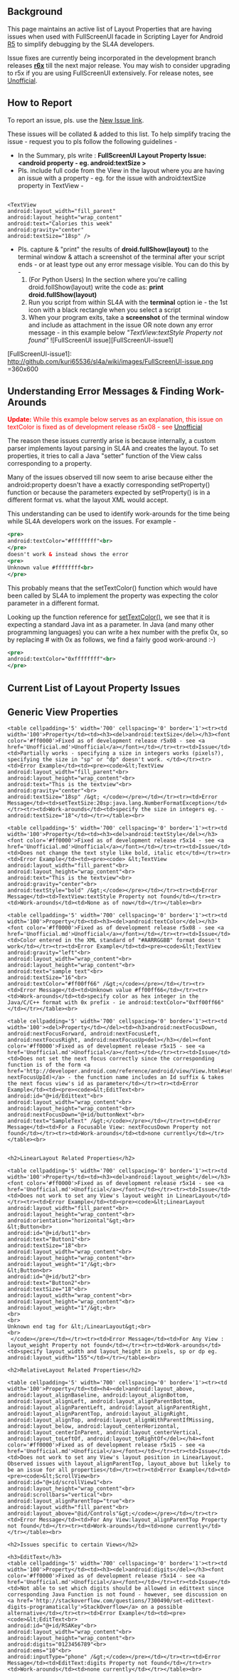 ## Background ##
This page maintains an active list of Layout Properties that are having issues
when used with FullScreenUI facade in Scripting Layer for Android
[R5](https://code.google.com/p/android-scripting/source/detail?r=5)
to simplify debugging by the SL4A developers.

Issue fixes are currently being incorporated in the development branch releases
**[r6x](../../releases)** till the
next major release. You may wish to consider upgrading to r5x if you are using
FullScreenUI extensively. For release notes, see [Unofficial](Unofficial.md).

## How to Report ##
To report an issue, pls. use the
[New Issue link](../README.md#issue).

These issues will be collated & added to this list.
To help simplify tracing the issue - request you to pls follow the following
guidelines -

  * In the Summary, pls write : **FullScreenUI Layout Property Issue: <android property - eg.  android:textSize >**
  * Pls. include full code from the View in the layout where you are having an issue with a property - eg. for the issue with android:textSize property in TextView -
```

<TextView
android:layout_width="fill_parent"
android:layout_height="wrap_content"
android:text="Calories this week"
android:gravity="center"
android:textSize="18sp" />
```
  * Pls. capture & "print" the results of **droid.fullShow(layout)** to the terminal window & attach a screenshot of the terminal after your script ends - or at least type out any error message visible. You can do this by -
    1. (For Python Users) In the section where you're calling droid.follShow(layout) write the code as: **print droid.fullShow(layout)**
    1. Run you script from within SL4A with the **terminal** option ie - the 1st icon with a black rectangle when you select a script
    1. When your program exits, take a **screenshot** of the terminal window
       and include as attachment in the issue OR note down any error message -
       in this example below _"TextView:textStyle Property not found"_
       ![FullScreenUI issue][FullScreenUI-issue1]

[FullScreenUI-issue1]: http://github.com/kuri65536/sl4a/wiki/images/FullScreenUI-issue.png =360x600

## Understanding Error Messages & Finding Work-Arounds ##
<font color='#ff0000'><b>Update:</b> While this example below serves as an explanation, this issue on textColor is fixed as of development release r5x08 - see <a href='Unofficial.md'>Unofficial</a></font>

The reason these issues currently arise is because internally, a custom parser implements layout parsing in SL4A and creates the layout. To set properties, it tries to call a Java "setter" function of the View calss corresponding to a property.

Many of the issues observed till now seem to arise because either the android:property doesn't have a exactly corresponding setProperty() function or because the parameters expected by setProperty() is in a different format vs. what the layout XML would accept.

This understanding can be used to identify work-arounds for the time being while SL4A developers work on the issues. For example -

```xml
<pre>
android:textColor="#ffffffff"<br>
</pre>
doesn't work & instead shows the error
<pre>
Unknown value #ffffffff<br>
</pre>
```

This probably means that the setTextColor() function which would have been called by SL4A to implement the property was expecting the color parameter in a different format.

Looking up the function reference for
[setTextColor()](http://developer.android.com/reference/android/widget/TextView.html#setTextColor(int)), we see that it is expecting a standard Java int as a parameter. In Java (and many other programming languages) you can write a hex number with the prefix 0x, so by replacing # with 0x as follows, we find a fairly good work-around :-)

```xml
<pre>
android:textColor="0xffffffff"<br>
</pre>
```

## Current List of Layout Property Issues ##

## Generic View Properties ##
```
<table cellpadding='5' width='700' cellspacing='0' border='1'><tr><td width='100'>Property</td><td><h3><del>android:textSize</del></h3><font color='#ff0000'>Fixed as of development release r5x08 - see <a href='Unofficial.md'>Unofficial</a></font></td></tr><tr><td>Issue</td><td>Partially works - specifying a size in integers works (pixels?), specifying the size in "sp" or "dp" doesn't work. </td></tr><tr><td>Error Example</td><td><pre><code>&lt;TextView android:layout_width="fill_parent"<br>
android:layout_height="wrap_content"<br>
android:text="This is the textview"<br>
android:gravity="center"<br>
android:textSize="18sp" /&gt; </code></pre></td></tr><tr><td>Error Message</td><td>setTextSize:20sp:java.lang.NumberFormatException</td></tr><tr><td>Work-arounds</td><td>specify the size in integers eg. - android:textSize="18"</td></tr></table><br>

<table cellpadding='5' width='700' cellspacing='0' border='1'><tr><td width='100'>Property</td><td><h3><del>android:textStyle</del></h3><font color='#ff0000'>Fixed as of development release r5x14 - see <a href='Unofficial.md'>Unofficial</a></font></td></tr><tr><td>Issue</td><td>Does not change the text style like bold, italic etc</td></tr><tr><td>Error Example</td><td><pre><code> &lt;TextView android:layout_width="fill_parent"<br>
android:layout_height="wrap_content"<br>
android:text="This is the textview"<br>
android:gravity="center"<br>
android:textStyle="bold" /&gt;</code></pre></td></tr><tr><td>Error Message</td><td>TextView:textStyle Property not found</td></tr><tr><td>Work-arounds</td><td>None as of now</td></tr></table><br>

<table cellpadding='5' width='700' cellspacing='0' border='1'><tr><td width='100'>Property</td><td><h3><del>android:textColor</del></h3><font color='#ff0000'>Fixed as of development release r5x08 - see <a href='Unofficial.md'>Unofficial</a></font></td></tr><tr><td>Issue</td><td>Color entered in the XML standard of "#AARRGGBB" format doesn't work</td></tr><tr><td>Error Example</td><td><pre><code>&lt;TextView android:gravity="left"<br>
android:layout_width="wrap_content"<br>
android:layout_height="wrap_content"<br>
android:text="sample text"<br>
android:textSize="16"<br>
android:textColor="#ff00ff66" /&gt;</code></pre></td></tr><tr><td>Error Message</td><td>Unknown value #ff00ff66</td></tr><tr><td>Work-arounds</td><td>specify color as hex integer in the Java/C/C++ format with 0x prefix - ie android:textColor="0xff00ff66"</td></tr></table><br>

<table cellpadding='5' width='700' cellspacing='0' border='1'><tr><td width='100'><del>Property</td></del><td><h3>android:nextFocusDown, android:nextFocusForward, android:nextFocusLeft, android:nextFocusRight, android:nextFocusUp<del></h3></del><font color='#ff0000'>Fixed as of development release r5x15 - see <a href='Unofficial.md'>Unofficial</a></font></td></tr><tr><td>Issue</td><td>Does not set the next focus correctly since the corresponding function is of the form <a href='http://developer.android.com/reference/android/view/View.html#setNextFocusUpId(int)'>setNextFocusUpId(int nextFocusUpId)</a> - the function name includes an Id suffix & takes the next focus view's id as parameter</td></tr><tr><td>Error Example</td><td><pre><code>&lt;EditText<br>
android:id="@+id/Edittext"<br>
android:layout_width="wrap_content"<br>
android:layout_height="wrap_content"<br>
android:nextFocusDown="@+id/buttonNext"<br>
android:text="SampleText" /&gt;</code></pre></td></tr><tr><td>Error Message</td><td>For a Focusable View: nextFocusDown Property not found</td></tr><tr><td>Work-arounds</td><td>none currently</td></tr></table><br>


<h2>LinearLayout Related Properties</h2>

<table cellpadding='5' width='700' cellspacing='0' border='1'><tr><td width='100'>Property</td><td><h3><del>android:layout_weight</del></h3><font color='#ff0000'>Fixed as of development release r5x14 - see <a href='Unofficial.md'>Unofficial</a></font></td></tr><tr><td>Issue</td><td>Does not work to set any View's layout weight in LinearLayout</td></tr><tr><td>Error Example</td><td><pre><code>&lt;LinearLayout 	android:layout_width="fill_parent"<br>
android:layout_height="wrap_content"<br>
android:orientation="horizontal"&gt;<br>
&lt;Button<br>
android:id="@+id/but1"<br>
android:text="Button1"<br>
android:textSize="18"<br>
android:layout_width="wrap_content"<br>
android:layout_height="wrap_content"<br>
android:layout_weight="1"/&gt;<br>
&lt;Button<br>
android:id="@+id/but2"<br>
android:text="Button2"<br>
android:textSize="18"<br>
android:layout_width="wrap_content"<br>
android:layout_height="wrap_content"<br>
android:layout_weight="1"/&gt;<br>
<br>
<br>
Unknown end tag for &lt;/LinearLayout&gt;<br>
<br>
 </code></pre></td></tr><tr><td>Error Message</td><td>For Any View : layout_weight Property not found</td></tr><tr><td>Work-arounds</td><td>specify layout_width and layout_height in pixels, sp or dp eg. android:layout_width="155"</td></tr></table><br>

<h2>RelativeLayout Related Properties</h2>

<table cellpadding='5' width='700' cellspacing='0' border='1'><tr><td width='100'>Property</td><td><h4><del>android:layout_above, android:layout_alignBaseline, android:layout_alignBottom, android:layout_alignLeft, android:layout_alignParentBottom, android:layout_alignParentLeft, android:layout_alignParentRight, android:layout_alignParentTop, android:layout_alignRight, android:layout_alignTop, android:layout_alignWithParentIfMissing, android:layout_below, android:layout_centerHorizontal, android:layout_centerInParent, android:layout_centerVertical, android:layout_toLeftOf, android:layout_toRightOf</del></h4><font color='#ff0000'>Fixed as of development release r5x15 - see <a href='Unofficial.md'>Unofficial</a></font></td></tr><tr><td>Issue</td><td>Does not work to set any View's layout position in LinearLayout. Observed issues with layout_alignParentTop, layout_above but likely to be an issue for all properties</td></tr><tr><td>Error Example</td><td><pre><code>&lt;ScrollView<br>
android:id="@+id/scrollView1"<br>
android:layout_height="wrap_content"<br>
android:scrollbars="vertical"<br>
android:layout_alignParentTop="true"<br>
android:layout_width="fill_parent"<br>
android:layout_above="@id/Controls"&gt;</code></pre></td></tr><tr><td>Error Message</td><td>For Any View:layout_alignParentTop Property not found</td></tr><tr><td>Work-arounds</td><td>none currently</td></tr></table><br>

<h2>Issues specific to certain Views</h2>

<h3>EditText</h3>
<table cellpadding='5' width='700' cellspacing='0' border='1'><tr><td width='100'>Property</td><td><h3><del>android:digits</del></h3><font color='#ff0000'>Fixed as of development release r5x14 - see <a href='Unofficial.md'>Unofficial</a></font></td></tr><tr><td>Issue</td><td>Not able to set which digits should be allowed in edittext since corresponding Java Function is not found - however, see discussion on <a href='http://stackoverflow.com/questions/7300490/set-edittext-digits-programatically'>StackOverflow</a> on a possible alternative</td></tr><tr><td>Error Example</td><td><pre><code>&lt;EditText<br>
android:id="@+id/RSAKey"<br>
android:layout_width="wrap_content"<br>
android:layout_height="wrap_content"<br>
android:digits="0123456789"<br>
android:ems="10"<br>
android:inputType="phone" /&gt;</code></pre></td></tr><tr><td>Error Message</td><td>EditText:digits Property not found</td></tr><tr><td>Work-arounds</td><td>none currently</td></tr></table><br>
```

<!---
 vi: ft=markdown:et:fdm=marker
 -->
